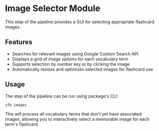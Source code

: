 # Image Selector Module

This step of the pipeline provides a GUI for selecting appropriate flashcard images.

## Features

- Searches for relevant images using Google Custom Search API
- Displays a grid of image options for each vocabulary term
- Supports selection by number key or by clicking the image
- Automatically resizes and optimizes selected images for flashcard use

## Usage

The step of the pipeline can be run using package's CLI:
```bash
sfb images
```

This will process all vocabulary terms that don't yet have associated images, allowing you to interactively select a memorable image for each term's flashcard.

